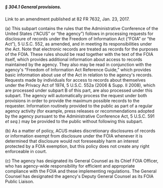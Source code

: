 ##### § 304.1 General provisions. #####

Link to an amendment published at 82 FR 7632, Jan. 23, 2017.

(a) This subpart contains the rules that the Administrative Conference of the United States (“ACUS” or “the agency”) follows in processing requests for disclosure of records under the Freedom of Information Act (“FOIA” or “the Act”), 5 U.S.C. 552, as amended, and in meeting its responsibilities under the Act. Note that electronic records are treated as records for the purposes of the FOIA. These rules should be read together with the text of the FOIA itself, which provides additional information about access to records maintained by the agency. They also may be read in conjunction with the agency's “Freedom of Information Act Reference Guide,” which provides basic information about use of the Act in relation to the agency's records. Requests made by individuals for access to records about themselves under the Privacy Act of 1974, 5 U.S.C. 552a (2006 & Supp. II 2008), which are processed under subpart B of this part, are also processed under this subpart. The agency will automatically process the request under both provisions in order to provide the maximum possible records to the requester. Information routinely provided to the public as part of a regular agency activity (for example, press releases or recommendations adopted by the agency pursuant to the Administrative Conference Act, 5 U.S.C. 591 *et seq.*) may be provided to the public without following this subpart.

(b) As a matter of policy, ACUS makes discretionary disclosures of records or information exempt from disclosure under the FOIA whenever it is determined that disclosure would not foreseeably harm an interest protected by a FOIA exemption, but this policy does not create any right enforceable in court.

(c) The agency has designated its General Counsel as its Chief FOIA Officer, who has agency-wide responsibility for efficient and appropriate compliance with the FOIA and these implementing regulations. The General Counsel has designated the agency's Deputy General Counsel as its FOIA Public Liaison.